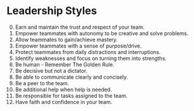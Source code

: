 # Leadership Styles

0. Earn and maintain the trust and respect of your team.
0. Empower teammates with autonomy to be creative and solve problems.
0. Allow teammates to gain/achieve mastery.
0. Empower teammates with a sense of purpose/drive.
0. Protect teammates from daily distractions and interruptions.
0. Identify weaknesses and focus on turning them into strengths.
0. Be human - Remember The Golden Rule.
0. Be decisive but not a dictator.
0. Be able to communicate clearly and concisely.
0. Be a peer to the team.
0. Be additional help when help is needed.
0. Be responsible for tasks assigned to the team.
0. Have faith and confidence in your team.
